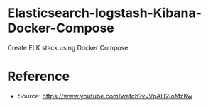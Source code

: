 # Elasticsearch-logstash-Kibana-Docker-Compose
Create ELK stack using Docker Compose

# Reference
* Source: https://www.youtube.com/watch?v=VpAH2IoMzKw
